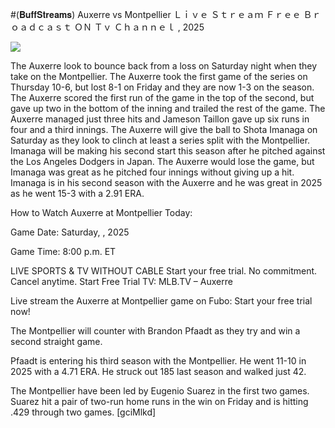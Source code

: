 #(𝐁𝐮𝐟𝐟𝐒𝐭𝐫𝐞𝐚𝐦𝐬) Auxerre vs Montpellier Ｌｉｖｅ Ｓｔｒｅａｍ Ｆｒｅｅ Ｂｒｏａｄｃａｓｔ ＯＮ Ｔｖ Ｃｈａｎｎｅｌ , 2025  
  
  
[![](https://i.imgur.com/qSNzIqt.png)](https://movie.rssnews.media/RZjBqECYP.php)  
  
The Auxerre look to bounce back from a loss on Saturday night when they take on the Montpellier. The Auxerre took the first game of the series on Thursday 10-6, but lost 8-1 on Friday and they are now 1-3 on the season. The Auxerre scored the first run of the game in the top of the second, but gave up two in the bottom of the inning and trailed the rest of the game. The Auxerre managed just three hits and Jameson Taillon gave up six runs in four and a third innings. The Auxerre will give the ball to Shota Imanaga on Saturday as they look to clinch at least a series split with the Montpellier. Imanaga will be making his second start this season after he pitched against the Los Angeles Dodgers in Japan. The Auxerre would lose the game, but Imanaga was great as he pitched four innings without giving up a hit. Imanaga is in his second season with the Auxerre and he was great in 2025 as he went 15-3 with a 2.91 ERA.

How to Watch Auxerre at Montpellier Today:

Game Date: Saturday, , 2025

Game Time: 8:00 p.m. ET

LIVE SPORTS & TV WITHOUT CABLE
Start your free trial. No commitment. Cancel anytime.
Start Free Trial
TV: MLB.TV – Auxerre

Live stream the Auxerre at Montpellier game on Fubo: Start your free trial now!

The Montpellier will counter with Brandon Pfaadt as they try and win a second straight game.

Pfaadt is entering his third season with the Montpellier. He went 11-10 in 2025 with a 4.71 ERA. He struck out 185 last season and walked just 42.

The Montpellier have been led by Eugenio Suarez in the first two games. Suarez hit a pair of two-run home runs in the win on Friday and is hitting .429 through two games. [gciMlkd]